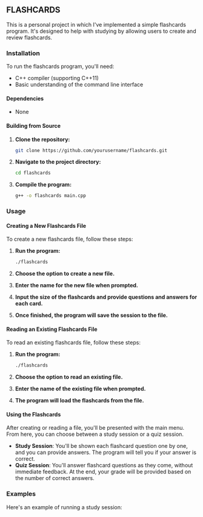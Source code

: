 ## FLASHCARDS

This is a personal project in which I've implemented a simple flashcards program. It's designed to help with studying by allowing users to create and review flashcards.

### Installation

To run the flashcards program, you'll need:

- C++ compiler (supporting C++11)
- Basic understanding of the command line interface

#### Dependencies

- None

#### Building from Source

1. **Clone the repository:**

    ```bash
    git clone https://github.com/yourusername/flashcards.git
    ```

2. **Navigate to the project directory:**

    ```bash
    cd flashcards
    ```

3. **Compile the program:**

    ```bash
    g++ -o flashcards main.cpp
    ```

### Usage

#### Creating a New Flashcards File

To create a new flashcards file, follow these steps:

1. **Run the program:**

    ```bash
    ./flashcards
    ```

2. **Choose the option to create a new file.**
3. **Enter the name for the new file when prompted.**
4. **Input the size of the flashcards and provide questions and answers for each card.**
5. **Once finished, the program will save the session to the file.**

#### Reading an Existing Flashcards File

To read an existing flashcards file, follow these steps:

1. **Run the program:**

    ```bash
    ./flashcards
    ```

2. **Choose the option to read an existing file.**
3. **Enter the name of the existing file when prompted.**
4. **The program will load the flashcards from the file.**

#### Using the Flashcards

After creating or reading a file, you'll be presented with the main menu. From here, you can choose between a study session or a quiz session.

- **Study Session**: You'll be shown each flashcard question one by one, and you can provide answers. The program will tell you if your answer is correct.
- **Quiz Session**: You'll answer flashcard questions as they come, without immediate feedback. At the end, your grade will be provided based on the number of correct answers.

### Examples

Here's an example of running a study session:

